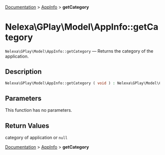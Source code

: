 [Documentation](../../README.md) > [AppInfo](README.md) > **getCategory**

# Nelexa\GPlay\Model\AppInfo::getCategory
`Nelexa\GPlay\Model\AppInfo::getCategory` — Returns the category of the application.

## Description
```php
Nelexa\GPlay\Model\AppInfo::getCategory ( void ) : Nelexa\GPlay\Model\Category | null
```

## Parameters
This function has no parameters.

## Return Values
category of application or `null`

[Documentation](../../README.md) > [AppInfo](README.md) > **getCategory**
